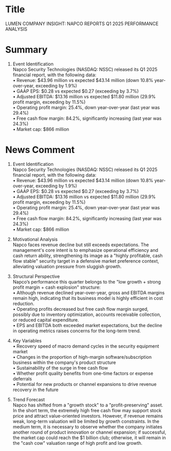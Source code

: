 # Title
LUMEN COMPANY INSIGHT: NAPCO REPORTS Q1 2025 PERFORMANCE ANALYSIS

# Summary
1. Event Identification  
Napco Security Technologies (NASDAQ: NSSC) released its Q1 2025 financial report, with the following data:  
   • Revenue: $43.96 million vs expected $43.14 million (down 10.8% year-over-year, exceeding by 1.9%)  
   • GAAP EPS: $0.28 vs expected $0.27 (exceeding by 3.7%)  
   • Adjusted EBITDA: $13.16 million vs expected $11.80 million (29.9% profit margin, exceeding by 11.5%)  
   • Operating profit margin: 25.4%, down year-over-year (last year was 29.4%)  
   • Free cash flow margin: 84.2%, significantly increasing (last year was 24.3%)  
   • Market cap: $866 million  

# News Comment
1. Event Identification  
Napco Security Technologies (NASDAQ: NSSC) released its Q1 2025 financial report, with the following data:  
   • Revenue: $43.96 million vs expected $43.14 million (down 10.8% year-over-year, exceeding by 1.9%)  
   • GAAP EPS: $0.28 vs expected $0.27 (exceeding by 3.7%)  
   • Adjusted EBITDA: $13.16 million vs expected $11.80 million (29.9% profit margin, exceeding by 11.5%)  
   • Operating profit margin: 25.4%, down year-over-year (last year was 29.4%)  
   • Free cash flow margin: 84.2%, significantly increasing (last year was 24.3%)  
   • Market cap: $866 million  

2. Motivational Analysis  
Napco faces revenue decline but still exceeds expectations. The management's core intent is to emphasize operational efficiency and cash return ability, strengthening its image as a "highly profitable, cash flow stable" security target in a defensive market preference context, alleviating valuation pressure from sluggish growth.  

3. Structural Perspective  
Napco’s performance this quarter belongs to the "low growth + strong profit margin + cash explosion" structure:  
   • Although revenue declined year-over-year, gross and EBITDA margins remain high, indicating that its business model is highly efficient in cost reduction.  
   • Operating profits decreased but free cash flow margin surged, possibly due to inventory optimization, accounts receivable collection, or reduced capital expenditure.  
   • EPS and EBITDA both exceeded market expectations, but the decline in operating metrics raises concerns for the long-term trend.  

4. Key Variables  
   • Recovery speed of macro demand cycles in the security equipment market  
   • Changes in the proportion of high-margin software/subscription business within the company's product structure  
   • Sustainability of the surge in free cash flow  
   • Whether profit quality benefits from one-time factors or expense deferrals  
   • Potential for new products or channel expansions to drive revenue recovery in the future  

5. Trend Forecast  
Napco has shifted from a "growth stock" to a "profit-preserving" asset. In the short term, the extremely high free cash flow may support stock price and attract value-oriented investors. However, if revenue remains weak, long-term valuation will be limited by growth constraints. In the medium term, it is necessary to observe whether the company initiates another round of product innovation or channel expansion; if successful, the market cap could reach the $1 billion club; otherwise, it will remain in the "cash cow" valuation range of high profit and low growth.
